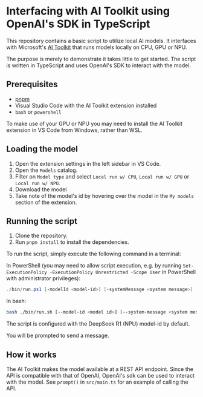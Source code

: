 # Interfacing with AI Toolkit using OpenAI's SDK in TypeScript

This repository contains a basic script to utilize local AI models. It interfaces with Microsoft's [AI Toolkit](https://learn.microsoft.com/en-us/windows/ai/toolkit/toolkit-getting-started) that runs models locally on CPU, GPU or NPU.

The purpose is merely to demonstrate it takes little to get started. The script is written in TypeScript and uses OpenAI's SDK to interact with the model.


## Prerequisites

- [pnpm](https://pnpm.io/)
- Visual Studio Code with the AI Toolkit extension installed
- `bash` or `powershell`

To make use of your GPU or NPU you may need to install the AI Toolkit extension in VS Code from Windows, rather than WSL.


## Loading the model

1. Open the extension settings in the left sidebar in VS Code.
2. Open the `Models` catalog.
3. Filter on `Model type` and select `Local run w/ CPU`, `Local run w/ GPU` or `Local run w/ NPU`.
4. Download the model
5. Take note of the model's id by hovering over the model in the `My models` section of the extension.


## Running the script

1. Clone the repository.
2. Run `pnpm install` to install the dependencies.

To run the script, simply execute the following command in a terminal:

In PowerShell (you may need to allow script execution, e.g. by running `Set-ExecutionPolicy -ExecutionPolicy Unrestricted -Scope User` in
PowerShell with administrator privileges):

```powershell
./bin/run.ps1 [-modelId <model-id>] [-systemMessage <system message>] [-conversationId <conversation id>] [-wrap <wrap at column>] [-language <language>]
```

In bash:

```sh
bash ./bin/run.sh [--model-id <model id>] [--system-message <system message>] [--conversation-id <conversation id>] [--wrap <wrap at column>]
```

The script is configured with the DeepSeek R1 (NPU) model-id by default.

You will be prompted to send a message.


## How it works

The AI Toolkit makes the model available at a REST API endpoint. Since the API is compatible with that of
OpenAI, OpenAI's sdk can be used to interact with the model. See `prompt()` in `src/main.ts` for
an example of calling the API.
